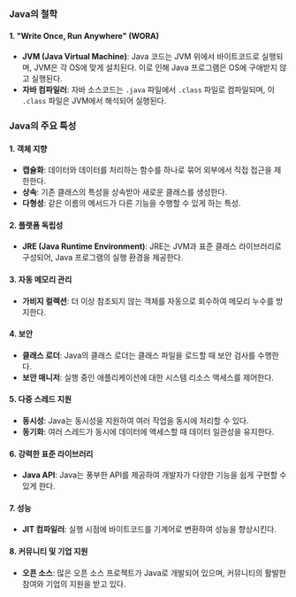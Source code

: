 ### Java의 철학

#### 1. "Write Once, Run Anywhere" (WORA)
- **JVM (Java Virtual Machine)**: Java 코드는 JVM 위에서 바이트코드로 실행되며, JVM은 각 OS에 맞게 설치된다. 이로 인해 Java 프로그램은 OS에 구애받지 않고 실행된다.
- **자바 컴파일러**: 자바 소스코드는 `.java` 파일에서 `.class` 파일로 컴파일되며, 이 `.class` 파일은 JVM에서 해석되어 실행된다.

### Java의 주요 특성

#### 1. 객체 지향
- **캡슐화**: 데이터와 데이터를 처리하는 함수를 하나로 묶어 외부에서 직접 접근을 제한한다.
- **상속**: 기존 클래스의 특성을 상속받아 새로운 클래스를 생성한다.
- **다형성**: 같은 이름의 메서드가 다른 기능을 수행할 수 있게 하는 특성.

#### 2. 플랫폼 독립성
- **JRE (Java Runtime Environment)**: JRE는 JVM과 표준 클래스 라이브러리로 구성되어, Java 프로그램의 실행 환경을 제공한다.

#### 3. 자동 메모리 관리
- **가비지 컬렉션**: 더 이상 참조되지 않는 객체를 자동으로 회수하여 메모리 누수를 방지한다.

#### 4. 보안
- **클래스 로더**: Java의 클래스 로더는 클래스 파일을 로드할 때 보안 검사를 수행한다.
- **보안 매니저**: 실행 중인 애플리케이션에 대한 시스템 리소스 액세스를 제어한다.

#### 5. 다중 스레드 지원
- **동시성**: Java는 동시성을 지원하여 여러 작업을 동시에 처리할 수 있다.
- **동기화**: 여러 스레드가 동시에 데이터에 액세스할 때 데이터 일관성을 유지한다.

#### 6. 강력한 표준 라이브러리
- **Java API**: Java는 풍부한 API를 제공하여 개발자가 다양한 기능을 쉽게 구현할 수 있게 한다.

#### 7. 성능
- **JIT 컴파일러**: 실행 시점에 바이트코드를 기계어로 변환하여 성능을 향상시킨다.

#### 8. 커뮤니티 및 기업 지원
- **오픈 소스**: 많은 오픈 소스 프로젝트가 Java로 개발되어 있으며, 커뮤니티의 활발한 참여와 기업의 지원을 받고 있다.

